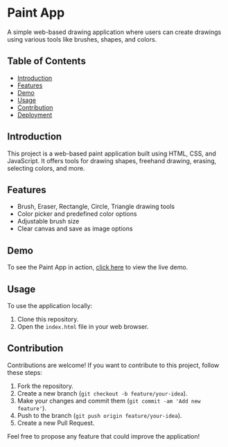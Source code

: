 # Paint App

A simple web-based drawing application where users can create drawings using various tools like brushes, shapes, and colors.

## Table of Contents

- [Introduction](#introduction)
- [Features](#features)
- [Demo](#demo)
- [Usage](#usage)
- [Contribution](#contribution)
- [Deployment](#deployment)

## Introduction

This project is a web-based paint application built using HTML, CSS, and JavaScript. It offers tools for drawing shapes, freehand drawing, erasing, selecting colors, and more.

## Features

- Brush, Eraser, Rectangle, Circle, Triangle drawing tools
- Color picker and predefined color options
- Adjustable brush size
- Clear canvas and save as image options

## Demo

To see the Paint App in action, [click here](https://codewarnab.github.io/paint-web-app/) to view the live demo.

## Usage

To use the application locally:

1. Clone this repository.
2. Open the `index.html` file in your web browser.

## Contribution

Contributions are welcome! If you want to contribute to this project, follow these steps:

1. Fork the repository.
2. Create a new branch (`git checkout -b feature/your-idea`).
3. Make your changes and commit them (`git commit -am 'Add new feature'`).
4. Push to the branch (`git push origin feature/your-idea`).
5. Create a new Pull Request.


Feel free to propose any feature that could improve the application!

